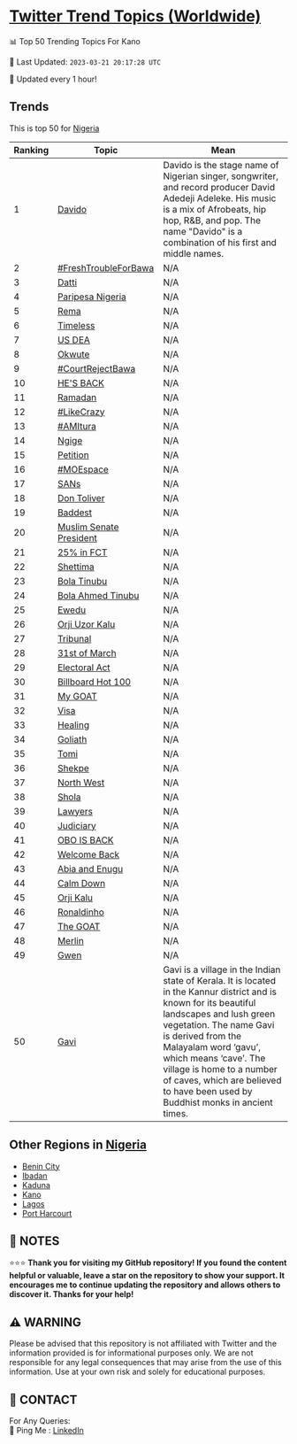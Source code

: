 [Twitter Trend Topics (Worldwide)](https://github.com/ErcinDedeoglu/Twitter-Trend-Topics)
==========


📊 Top 50 Trending Topics For Kano

📆 Last Updated: `2023-03-21 20:17:28 UTC`

🔧 Updated every 1 hour!


## Trends

This is top 50 for [Nigeria](</Nigeria>)

| Ranking | Topic | Mean |
| ------- | ------------ | ------------ |
| 1 | [Davido](http://twitter.com/search?q=Davido) | Davido is the stage name of Nigerian singer, songwriter, and record producer David Adedeji Adeleke. His music is a mix of Afrobeats, hip hop, R&B, and pop. The name "Davido" is a combination of his first and middle names. |
| 2 | [#FreshTroubleForBawa](http://twitter.com/search?q=%23FreshTroubleForBawa) | N/A |
| 3 | [Datti](http://twitter.com/search?q=Datti) | N/A |
| 4 | [Paripesa Nigeria](http://twitter.com/search?q=Paripesa+Nigeria) | N/A |
| 5 | [Rema](http://twitter.com/search?q=Rema) | N/A |
| 6 | [Timeless](http://twitter.com/search?q=Timeless) | N/A |
| 7 | [US DEA](http://twitter.com/search?q=US+DEA) | N/A |
| 8 | [Okwute](http://twitter.com/search?q=Okwute) | N/A |
| 9 | [#CourtRejectBawa](http://twitter.com/search?q=%23CourtRejectBawa) | N/A |
| 10 | [HE'S BACK](http://twitter.com/search?q=HE%27S+BACK) | N/A |
| 11 | [Ramadan](http://twitter.com/search?q=Ramadan) | N/A |
| 12 | [#LikeCrazy](http://twitter.com/search?q=%23LikeCrazy) | N/A |
| 13 | [#AMItura](http://twitter.com/search?q=%23AMItura) | N/A |
| 14 | [Ngige](http://twitter.com/search?q=Ngige) | N/A |
| 15 | [Petition](http://twitter.com/search?q=Petition) | N/A |
| 16 | [#MOEspace](http://twitter.com/search?q=%23MOEspace) | N/A |
| 17 | [SANs](http://twitter.com/search?q=SANs) | N/A |
| 18 | [Don Toliver](http://twitter.com/search?q=Don+Toliver) | N/A |
| 19 | [Baddest](http://twitter.com/search?q=Baddest) | N/A |
| 20 | [Muslim Senate President](http://twitter.com/search?q=Muslim+Senate+President) | N/A |
| 21 | [25% in FCT](http://twitter.com/search?q=25%25+in+FCT) | N/A |
| 22 | [Shettima](http://twitter.com/search?q=Shettima) | N/A |
| 23 | [Bola Tinubu](http://twitter.com/search?q=Bola+Tinubu) | N/A |
| 24 | [Bola Ahmed Tinubu](http://twitter.com/search?q=Bola+Ahmed+Tinubu) | N/A |
| 25 | [Ewedu](http://twitter.com/search?q=Ewedu) | N/A |
| 26 | [Orji Uzor Kalu](http://twitter.com/search?q=Orji+Uzor+Kalu) | N/A |
| 27 | [Tribunal](http://twitter.com/search?q=Tribunal) | N/A |
| 28 | [31st of March](http://twitter.com/search?q=31st+of+March) | N/A |
| 29 | [Electoral Act](http://twitter.com/search?q=Electoral+Act) | N/A |
| 30 | [Billboard Hot 100](http://twitter.com/search?q=Billboard+Hot+100) | N/A |
| 31 | [My GOAT](http://twitter.com/search?q=My+GOAT) | N/A |
| 32 | [Visa](http://twitter.com/search?q=Visa) | N/A |
| 33 | [Healing](http://twitter.com/search?q=Healing) | N/A |
| 34 | [Goliath](http://twitter.com/search?q=Goliath) | N/A |
| 35 | [Tomi](http://twitter.com/search?q=Tomi) | N/A |
| 36 | [Shekpe](http://twitter.com/search?q=Shekpe) | N/A |
| 37 | [North West](http://twitter.com/search?q=North+West) | N/A |
| 38 | [Shola](http://twitter.com/search?q=Shola) | N/A |
| 39 | [Lawyers](http://twitter.com/search?q=Lawyers) | N/A |
| 40 | [Judiciary](http://twitter.com/search?q=Judiciary) | N/A |
| 41 | [OBO IS BACK](http://twitter.com/search?q=OBO+IS+BACK) | N/A |
| 42 | [Welcome Back](http://twitter.com/search?q=Welcome+Back) | N/A |
| 43 | [Abia and Enugu](http://twitter.com/search?q=Abia+and+Enugu) | N/A |
| 44 | [Calm Down](http://twitter.com/search?q=Calm+Down) | N/A |
| 45 | [Orji Kalu](http://twitter.com/search?q=Orji+Kalu) | N/A |
| 46 | [Ronaldinho](http://twitter.com/search?q=Ronaldinho) | N/A |
| 47 | [The GOAT](http://twitter.com/search?q=The+GOAT) | N/A |
| 48 | [Merlin](http://twitter.com/search?q=Merlin) | N/A |
| 49 | [Gwen](http://twitter.com/search?q=Gwen) | N/A |
| 50 | [Gavi](http://twitter.com/search?q=Gavi) | Gavi is a village in the Indian state of Kerala. It is located in the Kannur district and is known for its beautiful landscapes and lush green vegetation. The name Gavi is derived from the Malayalam word ‘gavu’, which means ‘cave’. The village is home to a number of caves, which are believed to have been used by Buddhist monks in ancient times. |



## Other Regions in [Nigeria](</Nigeria>)

* [Benin City](</Nigeria/Benin City.md>)
* [Ibadan](</Nigeria/Ibadan.md>)
* [Kaduna](</Nigeria/Kaduna.md>)
* [Kano](</Nigeria/Kano.md>)
* [Lagos](</Nigeria/Lagos.md>)
* [Port Harcourt](</Nigeria/Port Harcourt.md>)



## 📝 NOTES

⭐⭐⭐ **Thank you for visiting my GitHub repository! If you found the content helpful or valuable, leave a star on the repository to show your support. It encourages me to continue updating the repository and allows others to discover it. Thanks for your help!**


## ⚠️ WARNING

Please be advised that this repository is not affiliated with Twitter and the information provided is for informational purposes only. We are not responsible for any legal consequences that may arise from the use of this information. Use at your own risk and solely for educational purposes.


## 📨 CONTACT

 For Any Queries:  
            🏓 Ping Me : [LinkedIn](https://www.linkedin.com/in/ercindedeoglu/)
